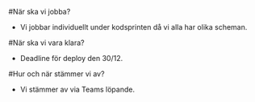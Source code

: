 #När ska vi jobba?

* Vi jobbar individuellt under kodsprinten då vi alla har olika scheman.

#När ska vi vara klara?

* Deadline för deploy den 30/12. 

#Hur och när stämmer vi av?

* Vi stämmer av via Teams löpande. 